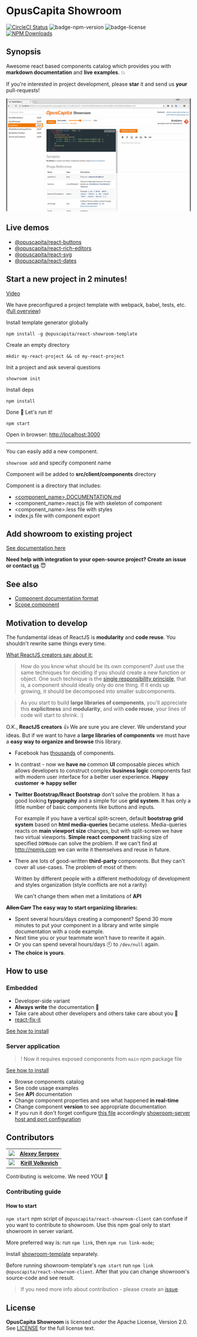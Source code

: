 # OpusCapita Showroom 

[![CircleCI Status](https://circleci.com/gh/OpusCapita/react-showroom-client/tree/master.svg?style=shield&circle-token=:circle-token)](https://circleci.com/gh/OpusCapita/react-showroom-client)
![badge-npm-version](https://img.shields.io/npm/v/@opuscapita/react-showroom-client.svg) 
![badge-license](https://img.shields.io/github/license/OpusCapita/react-showroom-client.svg)
[![NPM Downloads](https://img.shields.io/npm/dm/@opuscapita/react-showroom-client.svg)](https://npmjs.org/package/@opuscapita/react-showroom-client)


## Synopsis

Awesome react based components catalog which provides you with **markdown documentation** and **live examples**. :boom:

If you're interested in project development, please **star** it and send us **your** pull-requests!

![showroom-demo](./docs/demo.gif)

## Live demos

* [@opuscapita/react-buttons](https://opuscapita.github.io/react-buttons/?currentComponentId=%40opuscapita%2Freact-buttons%2F1.0.13%2FTitledButton&showSidebar=false)
* [@opuscapita/react-rich-editors](https://opuscapita.github.io/react-rich-editors/?currentComponentId=opuscapita-react-rich-editors%2F1.0.9%2FRichEditor&maxContainerWidth=61%25&showSidebar=true)
* [@opuscapita/react-svg](https://opuscapita.github.io/react-svg/?currentComponentId=%40opuscapita%2Freact-svg%2F1.0.4%2FSVGIconsPreviewer&showSidebar=true)
* [@opuscapita/react-dates](https://opuscapita.github.io/react-dates/?currentComponentId=%40opuscapita%2Freact-dates%2F0.3.0-beta.2%2FDateRangeInput&showSidebar=true)

## Start a new project in 2 minutes!

[Video](https://asciinema.org/a/dcif1setlofg8epuacvz0k0o9)

We have preconfigured a project template with  webpack, babel, tests, etc. ([full overview](./showroom-template/README.md))

Install template generator globally

```
npm install -g @opuscapita/react-showroom-template
```

Create an empty directory

```
mkdir my-react-project && cd my-react-project
```

Init a project and ask several questions

```
showroom init
```

Install deps

```
npm install
```

Done :star2: Let's run it!

```
npm start
```

Open in browser: [http://localhost:3000](http://localhost:3000)

---

You can easily add a new component.

```showroom add``` and specify component name

Component will be added to **src/client/components** directory

Component is a directory that includes:

* [<component_name>.DOCUMENTATION.md](./docs/example.DOCUMENTATION.md)
* <component_name>.react.js file with skeleton of component
* <component_name>.less file with styles
* index.js file with component export

## Add showroom to existing project

[See documentation here](./docs/embedded.md)

**Need help with integration to your open-source project? Create an issue or contact [us](https://github.com/OpusCapita/react-showroom-client#contributors)** :innocent:

## See also

* [Component documentation format](./docs/example.DOCUMENTATION.md)
* [Scope component](./docs/scope-component.md)

## Motivation to develop

The fundamental ideas of ReactJS is **modularity** and **code reuse**.
You shouldn't rewrite same things every time.

[What ReactJS creators say about it:](https://facebook.github.io/react/docs/thinking-in-react.html)

> How do you know what should be its own component? Just use the same techniques for deciding if you should create a new function or object. One such technique is the [single responsibility principle](https://en.wikipedia.org/wiki/Single_responsibility_principle), that is, a component should ideally only do one thing. If it ends up growing, it should be decomposed into smaller subcomponents.

> As you start to build **large libraries of components**, you'll appreciate this **explicitness** and **modularity**, and with **code reuse**, your lines of code will start to shrink. :)

O.K., **ReactJS creators** :+1: We are sure you are clever.
We understand your ideas.
But if we want to have a **large libraries of components** we must have a **easy way to organize and browse** this library.

* Facebook has [thousands](https://facebook.github.io/react/docs/composition-vs-inheritance.html#so-what-about-inheritance)  of components.

* In contrast - now we **have no** common **UI** composable pieces which allows developers to construct complex **business logic** components fast with modern user interface for a better user experience. **Happy customer => happy seller**

* **Twitter Bootstrap/React Bootstrap** don't solve the problem. It has a good looking **typography** and a simple for use **grid system**. It has only a little number of basic components like buttons and inputs.

  For example if you have a vertical split-screen, default **bootstrap grid system** based on **html media-queries** became useless.     Media-queries reacts on **main viewport size** changes, but with split-screen we have two virtual viewports. **Simple react component** tracking size of specified `DOMNode` can solve the problem. If we can't find at http://npmjs.com we can write it themselves and reuse in future.

* There are lots of good-written **third-party** components. But they can't cover all use-cases. The problem of most of them:

  Written by different people with a different methodology of development and styles organization (style conflicts are not a rarity)

  We can't change them when met a limitations of **API**

**~~Allen Carr~~ The easy way to start organizing libraries:**

* Spent several hours/days creating a component? Spend 30 more minutes to put your component in a library and write simple documentation with a code example.
* Next time you or your teammate won't have to rewrite it again.
* Or you can spend several hours/days :clock10: to `/dev/null` again.
* **The choice is yours**.

## How to use

### Embedded

* Developer-side variant
* **Always write** the documentation :pencil:
* Take care about other developers and others take care about you :tophat:
* [react-fix-it](https://github.com/MicheleBertoli/react-fix-it)

[See how to install](./docs/embedded.md)

### Server application

> ! Now it requires exposed components from `main` npm package file

[See how to install](https://github.com/OpusCapita/react-showroom-server)

* Browse components catalog
* See code usage examples
* See **API** documentation
* Change component properties and see what happened **in real-time**
* Change component **version** to see appropriate documentation
* If you run it don't forget configure [this file](https://github.com/OpusCapita/react-showroom-client/blob/master/serverConfig.js) accordingly [showroom-server host and port configuration](https://github.com/OpusCapita/react-showroom-server/blob/master/README.md#what-this-goal-do)

## Contributors

| <img src="https://avatars.githubusercontent.com/u/24603787?v=3" width="100px;"/> | [**Alexey Sergeev**](https://github.com/asergeev-sc)     |
| :---: | :---: |
| <img src="https://avatars.githubusercontent.com/u/24652543?v=3" width="100px;"/> | [**Kirill Volkovich**](https://github.com/kvolkovich-sc) |

Contributing is welcome. We need YOU! :metal:

### Contributing guide

#### How to start

`npm start` npm script of `@opuscapita/react-showroom-client` can confuse if you want to contribute to showroom. Use this npm goal only to start showroom in server variant.

More preferred way is: run `npm link`, then `npm run link-mode`;

Install [showroom-template](https://github.com/OpusCapita/react-showroom-client/tree/master/showroom-template) separately.

Before running showroom-template's `npm start` run `npm link @opuscapita/react-showroom-client`. After that you can change showroom's source-code and see result.

> If you need more info about contribution - please create an [issue](https://github.com/OpusCapita/react-showroom-client/issues).

## License

**OpusCapita Showroom** is licensed under the Apache License, Version 2.0. See [LICENSE](./LICENSE) for the full license text.
